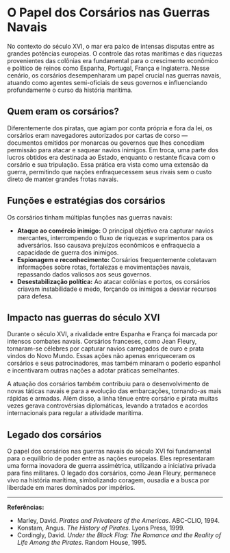 # O Papel dos Corsários nas Guerras Navais

No contexto do século XVI, o mar era palco de intensas disputas entre as grandes potências europeias. O controle das rotas marítimas e das riquezas provenientes das colônias era fundamental para o crescimento econômico e político de reinos como Espanha, Portugal, França e Inglaterra. Nesse cenário, os corsários desempenharam um papel crucial nas guerras navais, atuando como agentes semi-oficiais de seus governos e influenciando profundamente o curso da história marítima.

## Quem eram os corsários?

Diferentemente dos piratas, que agiam por conta própria e fora da lei, os corsários eram navegadores autorizados por cartas de corso — documentos emitidos por monarcas ou governos que lhes concediam permissão para atacar e saquear navios inimigos. Em troca, uma parte dos lucros obtidos era destinada ao Estado, enquanto o restante ficava com o corsário e sua tripulação. Essa prática era vista como uma extensão da guerra, permitindo que nações enfraquecessem seus rivais sem o custo direto de manter grandes frotas navais.

## Funções e estratégias dos corsários

Os corsários tinham múltiplas funções nas guerras navais:

- **Ataque ao comércio inimigo:** O principal objetivo era capturar navios mercantes, interrompendo o fluxo de riquezas e suprimentos para os adversários. Isso causava prejuízos econômicos e enfraquecia a capacidade de guerra dos inimigos.
- **Espionagem e reconhecimento:** Corsários frequentemente coletavam informações sobre rotas, fortalezas e movimentações navais, repassando dados valiosos aos seus governos.
- **Desestabilização política:** Ao atacar colônias e portos, os corsários criavam instabilidade e medo, forçando os inimigos a desviar recursos para defesa.

## Impacto nas guerras do século XVI

Durante o século XVI, a rivalidade entre Espanha e França foi marcada por intensos combates navais. Corsários franceses, como Jean Fleury, tornaram-se célebres por capturar navios carregados de ouro e prata vindos do Novo Mundo. Essas ações não apenas enriqueceram os corsários e seus patrocinadores, mas também minaram o poderio espanhol e incentivaram outras nações a adotar práticas semelhantes.

A atuação dos corsários também contribuiu para o desenvolvimento de novas táticas navais e para a evolução das embarcações, tornando-as mais rápidas e armadas. Além disso, a linha tênue entre corsário e pirata muitas vezes gerava controvérsias diplomáticas, levando a tratados e acordos internacionais para regular a atividade marítima.

## Legado dos corsários

O papel dos corsários nas guerras navais do século XVI foi fundamental para o equilíbrio de poder entre as nações europeias. Eles representaram uma forma inovadora de guerra assimétrica, utilizando a iniciativa privada para fins militares. O legado dos corsários, como Jean Fleury, permanece vivo na história marítima, simbolizando coragem, ousadia e a busca por liberdade em mares dominados por impérios.

---

**Referências:**
- Marley, David. *Pirates and Privateers of the Americas*. ABC-CLIO, 1994.
- Konstam, Angus. *The History of Pirates*. Lyons Press, 1999.
- Cordingly, David. *Under the Black Flag: The Romance and the Reality of Life Among the Pirates*. Random House, 1995.
